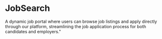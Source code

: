 # JobSearch
A dynamic job portal where users can browse job listings and apply directly through our platform, streamlining the job application process for both candidates and employers."

